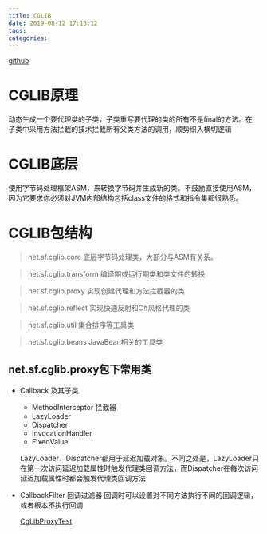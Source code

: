 ```yaml
---
title: CGLIB
date: 2019-08-12 17:13:12
tags:
categories:
---
```

[github](https://github.com/cglib/cglib)



# CGLIB原理
动态生成一个要代理类的子类，子类重写要代理的类的所有不是final的方法。在子类中采用方法拦截的技术拦截所有父类方法的调用，顺势织入横切逻辑
# CGLIB底层
使用字节码处理框架ASM，来转换字节码并生成新的类。不鼓励直接使用ASM，因为它要求你必须对JVM内部结构包括class文件的格式和指令集都很熟悉。

# CGLIB包结构

> net.sf.cglib.core 底层字节码处理类，大部分与ASM有关系。

> net.sf.cglib.transform 编译期或运行期类和类文件的转换

> net.sf.cglib.proxy 实现创建代理和方法拦截器的类

> net.sf.cglib.reflect 实现快速反射和C#风格代理的类

> net.sf.cglib.util 集合排序等工具类

> net.sf.cglib.beans JavaBean相关的工具类


## net.sf.cglib.proxy包下常用类

* Callback 及其子类
    * MethodInterceptor 拦截器
    * LazyLoader
    * Dispatcher
    * InvocationHandler
    * FixedValue

    LazyLoader、Dispatcher都用于延迟加载对象。不同之处是，LazyLoader只在第一次访问延迟加载属性时触发代理类回调方法，而Dispatcher在每次访问延迟加载属性时都会触发代理类回调方法

* CallbackFilter 回调过滤器
  回调时可以设置对不同方法执行不同的回调逻辑，或者根本不执行回调

  [CgLibProxyTest](https://github.com/akun2014/TestJDK/tree/master/src/main/java/com/gk/proxy/cglib)
